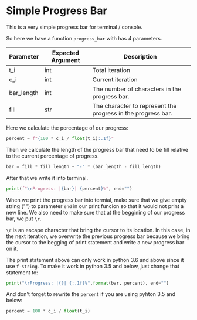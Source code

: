 # Simple Progress Bar

This is a very simple progress bar for terminal / console.

So here we have a function `progress_bar` with has 4 parameters.

| Parameter  | Expected Argument | Description                                                  |
| ---------- | ----------------- | ------------------------------------------------------------ |
| t_i        | int               | Total iteration                                              |
| c_i        | int               | Current iteration                                            |
| bar_length | int               | The number of characters in the progress bar.                |
| fill       | str               | The character to represent the progress in the progress bar. |

Here we calculate the percentage of our progress:

```python
percent = f"{100 * c_i / float(t_i):.1f}"
```

Then we calculate the length of the progress bar that need to be fill relative to the current percentage of progress.

```python
bar = fill * fill_length + "-" * (bar_length - fill_length)
```

After that we write it into terminal.

```python
print(f"\rProgress: |{bar}| {percent}%", end="")
```

When we print the progress bar into termial, make sure that we give empty string ("") to parameter `end` in our print funcion so that it would not print a new line. We also need to make sure that at the beggining of our progress bar, we put `\r`.

`\r` is an escape character that bring the cursor to its location. In this case, in the next iteration, we overwrite the previous progress bar because we bring the cursor to the begging of print statement and write a new progress bar on it.

The print statement above can only work in python 3.6 and above since it use `f-string`. To make it work in python 3.5 and below, just change that statement to:

```python
print("\rProgress: |{}| {:.1f}%".format(bar, percent), end="")
```

And don't forget to rewrite the `percent` if you are using pyhton 3.5 and below:

```python
percent = 100 * c_i / float(t_i)
```
